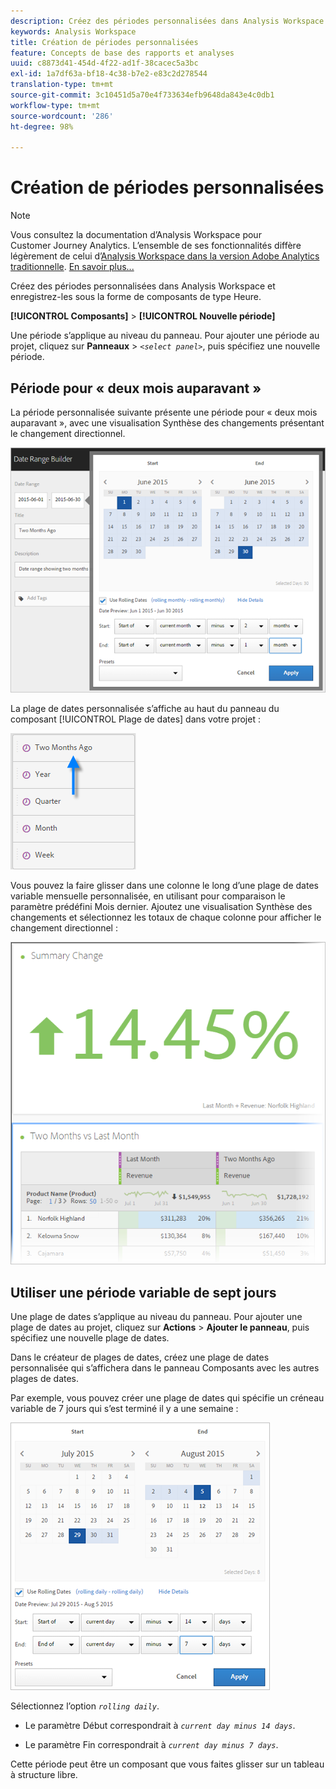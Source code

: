 ```yaml
---
description: Créez des périodes personnalisées dans Analysis Workspace et enregistrez-les sous la forme de composants de type Heure.
keywords: Analysis Workspace
title: Création de périodes personnalisées
feature: Concepts de base des rapports et analyses
uuid: c8873d41-454d-4f22-ad1f-38cacec5a3bc
exl-id: 1a7df63a-bf18-4c38-b7e2-e83c2d278544
translation-type: tm+mt
source-git-commit: 3c10451d5a70e4f733634efb9648da843e4c0db1
workflow-type: tm+mt
source-wordcount: '286'
ht-degree: 98%

---
```


# Création de périodes personnalisées

>[!NOTE]
>
>Vous consultez la documentation d’Analysis Workspace pour Customer Journey Analytics. L’ensemble de ses fonctionnalités diffère légèrement de celui d’[Analysis Workspace dans la version Adobe Analytics traditionnelle](https://docs.adobe.com/content/help/fr-FR/analytics/analyze/analysis-workspace/home.html). [En savoir plus...](/help/getting-started/cja-aa.md)

Créez des périodes personnalisées dans Analysis Workspace et enregistrez-les sous la forme de composants de type Heure.

**[!UICONTROL Composants]** > **[!UICONTROL Nouvelle période]**

Une période s’applique au niveau du panneau. Pour ajouter une période au projet, cliquez sur **Panneaux** > *`<select panel>`*, puis spécifiez une nouvelle période.

## Période pour « deux mois auparavant » 

La période personnalisée suivante présente une période pour « deux mois auparavant », avec une visualisation Synthèse des changements présentant le changement directionnel.

![](assets/date-range-two-months-ago.png)

La plage de dates personnalisée s’affiche au haut du panneau du composant [!UICONTROL Plage de dates] dans votre projet :

![](assets/date-range-panel-two-months-ago.png)

Vous pouvez la faire glisser dans une colonne le long d’une plage de dates variable mensuelle personnalisée, en utilisant pour comparaison le paramètre prédéfini Mois dernier. Ajoutez une visualisation Synthèse des changements et sélectionnez les totaux de chaque colonne pour afficher le changement directionnel :

![](assets/date-range-two-months-table.png)

## Utiliser une période variable de sept jours

Une plage de dates s’applique au niveau du panneau. Pour ajouter une plage de dates au projet, cliquez sur **Actions** > **Ajouter le panneau**, puis spécifiez une nouvelle plage de dates.

Dans le créateur de plages de dates, créez une plage de dates personnalisée qui s’affichera dans le panneau Composants avec les autres plages de dates.

Par exemple, vous pouvez créer une plage de dates qui spécifie un créneau variable de 7 jours qui s’est terminé il y a une semaine :

![](assets/create_date_range.png)

Sélectionnez l’option *`rolling daily`*.

* Le paramètre Début correspondrait à *`current day minus 14 days`*.

* Le paramètre Fin correspondrait à *`current day minus 7 days`*.

Cette période peut être un composant que vous faites glisser sur un tableau à structure libre.
